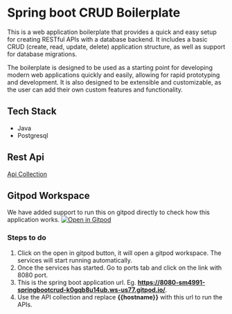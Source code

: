 # Spring boot CRUD Boilerplate
This is a web application boilerplate that provides a quick and easy setup for creating RESTful APIs with a database backend. It includes a basic CRUD (create, read, update, delete) application structure, as well as support for database migrations. 

The boilerplate is designed to be used as a starting point for developing modern web applications quickly and easily, allowing for rapid prototyping and development. It is also designed to be extensible and customizable, as the user can add their own custom features and functionality.

## Tech Stack
* Java
* Postgresql

## Rest Api
[Api Collection](https://documenter.getpostman.com/view/24715336/2s8Yt1sV6s)

## Gitpod Workspace
We have added support to run this on gitpod directly to check how this application works.
[![Open in Gitpod](https://gitpod.io/button/open-in-gitpod.svg)](https://gitpod.io/#https://github.com/SM4991/springboot-crud/blob/master/install.gitpod.sh)

### Steps to do
1. Click on the open in gitpod button, it will open a gitpod workspace. The services will start running automatically.
2. Once the services has started. Go to ports tab and click on the link with 8080 port.
3. This is the spring boot application url. Eg. **https://8080-sm4991-springbootcrud-k0gqb8u14ub.ws-us77.gitpod.io/**.
4. Use the API collection and replace **{{hostname}}** with this url to run the APIs.

